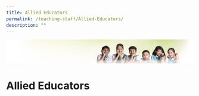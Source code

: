 ```yaml
---
title: Allied Educators
permalink: /teaching-staff/Allied-Educators/
description: ""
---
```

![](/images/Banner.jpg)

Allied Educators
================

